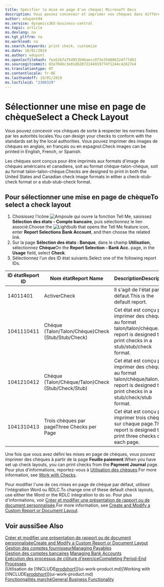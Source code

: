 ```yaml
---
title: Spécifier la mise en page d'un chèque| Microsoft Docs
description: Vous pouvez concevoir et imprimer vos chèques dans différents formats pour respecter des normes.
author: edupont04
ms.service: dynamics365-business-central
ms.topic: article
ms.devlang: na
ms.tgt_pltfrm: na
ms.workload: na
ms.search.keywords: print check, customize
ms.date: 10/01/2019
ms.author: edupont
ms.openlocfilehash: fea52bfa75d953b96aecc0f3e354806324f77d83
ms.sourcegitcommit: 02e704bc3e01d62072144919774f1244c42827e4
ms.translationtype: HT
ms.contentlocale: fr-BE
ms.lasthandoff: 10/01/2019
ms.locfileid: "2306329"
---
```

# <a name="select-a-check-layout"></a><span data-ttu-id="9a31c-103">Sélectionner une mise en page de chèque</span><span class="sxs-lookup"><span data-stu-id="9a31c-103">Select a Check Layout</span></span>
<span data-ttu-id="9a31c-104">Vous pouvez concevoir vos chèques de sorte à respecter les normes fixées par les autorités locales.</span><span class="sxs-lookup"><span data-stu-id="9a31c-104">You can design your checks to conform with the standards set by the local authorities.</span></span> <span data-ttu-id="9a31c-105">Vous pouvez imprimer des images de chèques en anglais, en français ou en espagnol.</span><span class="sxs-lookup"><span data-stu-id="9a31c-105">Check images can be printed in English, French, or Spanish.</span></span>

<span data-ttu-id="9a31c-106">Les chèques sont conçus pour être imprimés aux formats d'image de chèques américains et canadiens, soit au format chèque-talon-chèque, soit au format talon-talon-chèque.</span><span class="sxs-lookup"><span data-stu-id="9a31c-106">Checks are designed to print in both the United States and Canadian check image formats in either a check-stub-check format or a stub-stub-check format.</span></span>

## <a name="to-select-a-check-layout"></a><span data-ttu-id="9a31c-107">Pour sélectionner une mise en page de chèque</span><span class="sxs-lookup"><span data-stu-id="9a31c-107">To select a check layout</span></span>
1. <span data-ttu-id="9a31c-108">Choisissez l'icône ![Ampoule qui ouvre la fonction Tell Me](media/ui-search/search_small.png "Dites-moi ce que vous voulez faire"), saisissez **Sélection des états - Compte bancaire**, puis sélectionnez le lien associé.</span><span class="sxs-lookup"><span data-stu-id="9a31c-108">Choose the ![Lightbulb that opens the Tell Me feature](media/ui-search/search_small.png "Tell me what you want to do") icon, enter **Report Selections Bank Account**, and then choose the related link.</span></span>
2. <span data-ttu-id="9a31c-109">Sur la page **Sélection des états : Banque**, dans le champ **Utilisation**, sélectionnez **Chèque**</span><span class="sxs-lookup"><span data-stu-id="9a31c-109">On the **Report Selection - Bank Acc.** page, in the **Usage** field, select **Check**.</span></span>
3. <span data-ttu-id="9a31c-110">Sélectionnez l'un des ID état suivants.</span><span class="sxs-lookup"><span data-stu-id="9a31c-110">Select one of the following report IDs.</span></span>

| <span data-ttu-id="9a31c-111">ID état</span><span class="sxs-lookup"><span data-stu-id="9a31c-111">Report ID</span></span> | <span data-ttu-id="9a31c-112">Nom état</span><span class="sxs-lookup"><span data-stu-id="9a31c-112">Report Name</span></span> | <span data-ttu-id="9a31c-113">Description</span><span class="sxs-lookup"><span data-stu-id="9a31c-113">Description</span></span> |
| --- | --- | --- |
| <span data-ttu-id="9a31c-114">1401</span><span class="sxs-lookup"><span data-stu-id="9a31c-114">1401</span></span> |<span data-ttu-id="9a31c-115">Activer</span><span class="sxs-lookup"><span data-stu-id="9a31c-115">Check</span></span> |<span data-ttu-id="9a31c-116">Il s'agit de l'état par défaut.</span><span class="sxs-lookup"><span data-stu-id="9a31c-116">This is the default report.</span></span> |
| <span data-ttu-id="9a31c-117">10411</span><span class="sxs-lookup"><span data-stu-id="9a31c-117">10411</span></span> |<span data-ttu-id="9a31c-118">Chèque (Talon/Talon/Chèque)</span><span class="sxs-lookup"><span data-stu-id="9a31c-118">Check (Stub/Stub/Check)</span></span> |<span data-ttu-id="9a31c-119">Cet état est conçu pour imprimer des chèques au format talon/talon/chèque.</span><span class="sxs-lookup"><span data-stu-id="9a31c-119">This report is designed to print checks in a stub/stub/check format.</span></span> |
| <span data-ttu-id="9a31c-120">10412</span><span class="sxs-lookup"><span data-stu-id="9a31c-120">10412</span></span> |<span data-ttu-id="9a31c-121">Chèque (Talon/Chèque/Talon)</span><span class="sxs-lookup"><span data-stu-id="9a31c-121">Check (Stub/Check/Stub)</span></span> |<span data-ttu-id="9a31c-122">Cet état est conçu pour imprimer des chèques au format talon/chèque/talon.</span><span class="sxs-lookup"><span data-stu-id="9a31c-122">This report is designed to print checks in a stub/check/stub format.</span></span> |
| <span data-ttu-id="9a31c-123">10413</span><span class="sxs-lookup"><span data-stu-id="9a31c-123">10413</span></span> |<span data-ttu-id="9a31c-124">Trois chèques par page</span><span class="sxs-lookup"><span data-stu-id="9a31c-124">Three Checks per Page</span></span> |<span data-ttu-id="9a31c-125">Cet état est conçu pour imprimer trois chèques sur chaque page.</span><span class="sxs-lookup"><span data-stu-id="9a31c-125">This report is designed to print three checks on each page.</span></span> |

<span data-ttu-id="9a31c-126">Une fois que vous avez défini les mises en page de chèques, vous pouvez imprimer des chèques à partir de la page **Feuille paiement**.</span><span class="sxs-lookup"><span data-stu-id="9a31c-126">When you have set up check layouts, you can print checks from the **Payment Journal** page.</span></span> <span data-ttu-id="9a31c-127">Pour plus d'informations, reportez-vous à [Utilisation des chèques](payables-how-work-checks.md).</span><span class="sxs-lookup"><span data-stu-id="9a31c-127">For more information, see [Work with Checks](payables-how-work-checks.md).</span></span>

<span data-ttu-id="9a31c-128">Pour modifier l'une de ces mises en page de chèque par défaut, utilisez l'intégration Word ou RDLC.</span><span class="sxs-lookup"><span data-stu-id="9a31c-128">To change one of these default check layouts, use either the Word or the RDLC integration to do so.</span></span> <span data-ttu-id="9a31c-129">Pour plus d'informations, voir [Créer et modifier une présentation de rapport ou de document personnalisée](ui-how-create-custom-report-layout.md).</span><span class="sxs-lookup"><span data-stu-id="9a31c-129">For more information, see [Create and Modify a Custom Report or Document Layout](ui-how-create-custom-report-layout.md).</span></span>

## <a name="see-also"></a><span data-ttu-id="9a31c-130">Voir aussi</span><span class="sxs-lookup"><span data-stu-id="9a31c-130">See Also</span></span>
[<span data-ttu-id="9a31c-131">Créer et modifier une présentation de rapport ou de document personnalisée</span><span class="sxs-lookup"><span data-stu-id="9a31c-131">Create and Modify a Custom Report or Document Layout</span></span>](ui-how-create-custom-report-layout.md)  
[<span data-ttu-id="9a31c-132">Gestion des comptes fournisseur</span><span class="sxs-lookup"><span data-stu-id="9a31c-132">Managing Payables</span></span>](payables-manage-payables.md)  
<span data-ttu-id="9a31c-133">[Gestion des comptes bancaires](bank-manage-bank-accounts.md) </span><span class="sxs-lookup"><span data-stu-id="9a31c-133">[Managing Bank Accounts](bank-manage-bank-accounts.md) </span></span>  
[<span data-ttu-id="9a31c-134">Exécution des processus de clôture d'exercice</span><span class="sxs-lookup"><span data-stu-id="9a31c-134">Completing Period-End Processes</span></span>](year-how-complete-period-end-processes.md)  
<span data-ttu-id="9a31c-135">[Utilisation de [!INCLUDE[prodshort](includes/prodshort.md)]](ui-work-product.md)</span><span class="sxs-lookup"><span data-stu-id="9a31c-135">[Working with [!INCLUDE[prodshort](includes/prodshort.md)]](ui-work-product.md)</span></span>  
[<span data-ttu-id="9a31c-136">Fonctionnalités marché</span><span class="sxs-lookup"><span data-stu-id="9a31c-136">General Business Functionality</span></span>](ui-across-business-areas.md)
